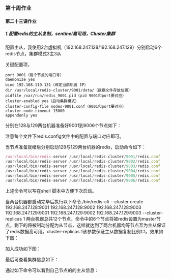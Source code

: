 ### 第十周作业

#### 第二十三课作业

##### 1.配置redis的主从复制，sentinel高可用，Cluster集群

配置主从，我使用2台虚拟机（192.168.247.128/192.168.247.129）分别启动6个redis节点，集群模式3主3从

关键配置项，
```properties
port 9001（每个节点的端口号）
daemonize yes
bind 192.168.119.131（绑定当前机器 IP）
dir /usr/local/redis-cluster/9001/data/（数据文件存放位置）
pidfile /var/run/redis_9001.pid（pid 9001和port要对应）
cluster-enabled yes（启动集群模式）
cluster-config-file nodes-9001.conf（9001和port要对应）
cluster-node-timeout 15000
appendonly yes
```
分别在128与129两台机器准备好9001到9006个节点如下：
![]()
![]()

注意每个文件下redis.config文件中的配置与端口对应即可。

当节点准备就绪后分别启动128与129两台机器的redis，启动命令如下：
```js
/usr/local/bin/redis-server /usr/local/redis-cluster/9001/redis.conf
/usr/local/bin/redis-server /usr/local/redis-cluster/9002/redis.conf
/usr/local/bin/redis-server /usr/local/redis-cluster/9003/redis.conf
/usr/local/bin/redis-server /usr/local/redis-cluster/9004/redis.conf
/usr/local/bin/redis-server /usr/local/redis-cluster/9005/redis.conf
/usr/local/bin/redis-server /usr/local/redis-cluster/9006/redis.conf
```
上述命令可以写在shell 脚本中方便下次启动。

当两台机器都启动完毕后执行以下命令./bin/redis-cli --cluster create 192.168.247.128:9001 192.168.247.128:9002 192.168.247.128:9003 192.168.247.129:9001 192.168.247.129:9002 192.168.247.129:9003 --cluster-replicas 1
两台机器总共12个节点，命令中的6个节点将被redis设置为master节点，剩下的将被制动分配为从节点，这样就达到了两台机器均等节点互为主从保证了redis数据高可用。cluster-replicas 1该参数保证主从数据复制比例1:1。效果如下图：
![]()

加入成功如下图：
![]()

最后可查看集群信息如下：
![]()

通过如下命令可以看到自己节点的的主从信息：
![]()